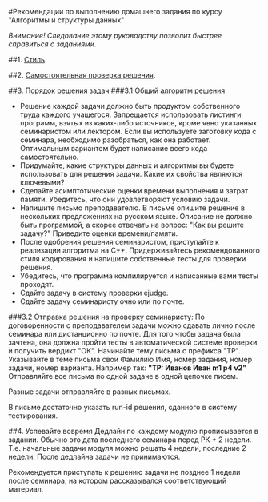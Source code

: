 #Рекомендации по выполнению домашнего задания по курсу "Алгоритмы и структуры данных"

*Внимание! Следование этому руководству позволит быстрее справиться с заданиями.*

##1. [Стиль](coding_style.md).

##2. [Самостоятельная проверка решения](testing.md).

##3. Порядок решения задач
###3.1 Общий алгоритм решения
* Решение каждой задачи должно быть продуктом собственного труда каждого учащегося. Запрещается использовать листинги программ, взятых из каких-либо источников, кроме явно указанных семинаристом или лектором. Если вы используете заготовку кода с семинара, необходимо разобраться, как она работает.
Оптимальным вариантом будет написание всего кода самостоятельно.
* Придумайте, какие структуры данных и алгоритмы вы будете использовать для решения задачи. Какие их свойства являются ключевыми?
* Сделайте асимптотические оценки времени выполнения и затрат памяти. Убедитесь, что они удовлетворяют условию задачи.
* Напишите письмо преподавателю. В письме опишите решение в нескольких предложениях на русском языке. Описание не должно быть программой, а скорее отвечать на вопрос: "Как вы решите задачу?"
Приведите оценки времени/памяти.
* После одобрения решения семинаристом, приступайте к реализации алгоритма на C++. Придерживайтесь рекомендованного стиля кодирования и напишите собственные тесты для проверки решения.
* Убедитесь, что программа компилируется и написанные вами тесты проходят.
* Сдайте задачу в систему проверки ejudge.
* Сдайте задачу семинаристу очно или по почте.


###3.2 Отправка решения на проверку семинаристу:
По договоренности с преподавателем задачи можно сдавать лично после семинара или дистанционно по почте.
Для того чтобы задача была зачтена, она должна пройти тесты в автоматической системе проверки и получить вердикт "ОК".
Начинайте тему письма с префикса "TP".
Указывайте в теме письма свои Фамилию Имя, номер задания, номер задачи, номер варианта.
Например так: **"TP: Иванов Иван m1 p4 v2"**
Отправляйте все письма по одной задаче в одной цепочке писем.

Разные задачи отправляйте в разных письмах.

В письме достаточно указать run-id решения, сданного в систему тестирования.

##4. Успевайте вовремя
Дедлайн по каждому модулю прописывается в задании.
Обычно это дата последнего семинара перед РК + 2 недели. 
Т.е. начальные задачи модуля можно решать 4 недели, последние 2 недели. После дедлайна задачи не принимаются.

Рекомендуется приступать к решению задачи не позднее 1 недели после семинара, на котором рассказывался соответствующий материал.